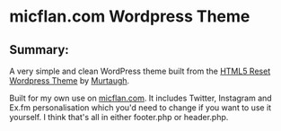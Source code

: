 #  micflan.com Wordpress Theme

## Summary:

A very simple and clean WordPress theme built from the [HTML5 Reset Wordpress Theme](https://github.com/murtaugh/HTML5-Reset-Wordpress-Theme/) by [Murtaugh](https://github.com/murtaugh).

Built for my own use on [micflan.com](http://micflan.com). It includes Twitter, Instagram and Ex.fm personalisation which you'd need to change if you want to use it yourself. I think that's all in either footer.php or header.php.
